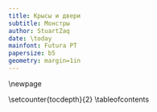 ```yaml
---
title: Крысы и двери
subtitle: Монстры
author: StuartZaq
date: \today
mainfont: Futura PT
papersize: b5
geometry: margin=1in
---
```


\newpage

\setcounter{tocdepth}{2}
\tableofcontents